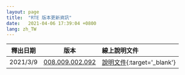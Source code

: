 ```yaml
---
layout: page
title:  "RTE 版本更新資訊"
date:   2021-04-06 17:39:04 +0800
lang: zh_TW
---
```



|釋出日期|版本|線上說明文件|
|:-:|:-:|:-|
|2021/3/9|[008.009.002.092](8.9.2.html)|[說明文件](/library/8.9.2/index.html){:target='_blank'}|